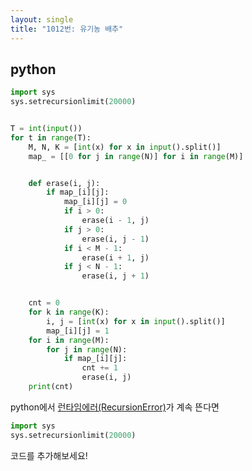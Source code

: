 ```yaml
---
layout: single
title: "1012번: 유기농 배추"
---
```


## python
```python
import sys
sys.setrecursionlimit(20000)


T = int(input())
for t in range(T):
    M, N, K = [int(x) for x in input().split()]
    map_ = [[0 for j in range(N)] for i in range(M)]


    def erase(i, j):
        if map_[i][j]:
            map_[i][j] = 0
            if i > 0:
                erase(i - 1, j)
            if j > 0:
                erase(i, j - 1)
            if i < M - 1:
                erase(i + 1, j)
            if j < N - 1:
                erase(i, j + 1)


    cnt = 0
    for k in range(K):
        i, j = [int(x) for x in input().split()]
        map_[i][j] = 1
    for i in range(M):
        for j in range(N):
            if map_[i][j]:
                cnt += 1
                erase(i, j)
    print(cnt)
```  
python에서 [런타임에러(RecursionError)](https://help.acmicpc.net/judge/rte/RecursionError)가 계속 뜬다면
```python
import sys
sys.setrecursionlimit(20000)
```
코드를 추가해보세요!
